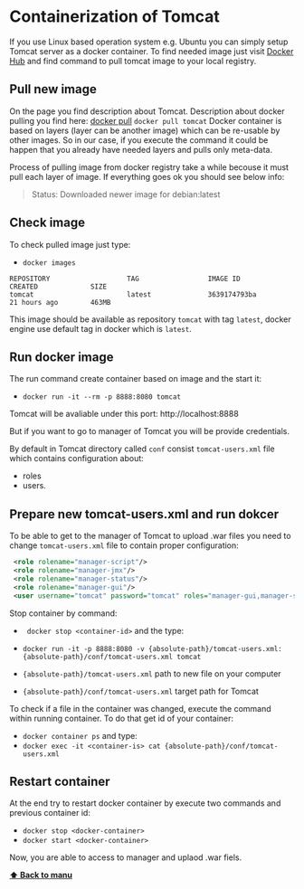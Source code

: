# Containerization of Tomcat 

If you use Linux based operation system e.g. Ubuntu you can simply setup Tomcat server as a docker container. 
To find needed image just visit [Docker Hub](https://hub.docker.com/_/tomcat) and find command to pull tomcat image to your local registry.

## Pull new image
On the page you find description about Tomcat. Description about docker pulling you find here: [docker pull](https://docs.docker.com/engine/reference/commandline/pull/)
`docker pull tomcat` 
Docker container is based on layers (layer can be another image) which can be re-usable by other images.
So in our case, if you execute the command it could be happen that you already have needed layers and pulls only meta-data.

Process of pulling image from docker registry take a while becouse it must pull each layer of image. If everything goes ok you should see below info:

> Status: Downloaded newer image for debian:latest

## Check image
To check pulled image just type:
- `docker images`

```
REPOSITORY                   TAG                 IMAGE ID            CREATED             SIZE
tomcat                       latest              3639174793ba        21 hours ago        463MB
```

This image should be available as repository `tomcat` with tag `latest`, docker engine use default tag in docker which is `latest`.

## Run docker image

The run command create container based on image and the start it:
- `docker run -it --rm -p 8888:8080 tomcat`

Tomcat will be avaliable under this port:
http://localhost:8888

But if you want to go to manager of Tomcat you will be provide credentials.

By default in Tomcat directory called `conf` consist `tomcat-users.xml` file which contains configuration about:
- roles
- users.

> <user username="tomcat" password="<default-password>" roles="roles"/>
 

## Prepare new tomcat-users.xml and run dokcer
To be able to get to the manager of Tomcat to upload .war files you need to change `tomcat-users.xml` file to contain proper configuration:

```xml
 <role rolename="manager-script"/>
 <role rolename="manager-jmx"/>
 <role rolename="manager-status"/>
 <role rolename="manager-gui"/>
 <user username="tomcat" password="tomcat" roles="manager-gui,manager-script,manager-jmx,manager-status"/>
```

Stop container by command:
- ` docker stop <container-id>`
and the type:
- `docker run -it -p 8888:8080 -v {absolute-path}/tomcat-users.xml:{absolute-path}/conf/tomcat-users.xml tomcat`

- `{absolute-path}/tomcat-users.xml` path to new file on your computer
- `{absolute-path}/conf/tomcat-users.xml` target path for Tomcat  

To check if a file in the container was changed, execute the command within running container. To do that get id of your container:
- `docker container ps` 
and type:
- `docker exec -it <container-is> cat {absolute-path}/conf/tomcat-users.xml`

## Restart container

At the end try to restart docker container by execute two commands and previous container id:
- `docker stop <docker-container>`
- `docker start <docker-container>`

Now, you are able to access to manager and uplaod .war fiels.

**[⬆ Back to manu](#https://github.com/witosh/docker-cheat-sheet#table-of-contents)**
